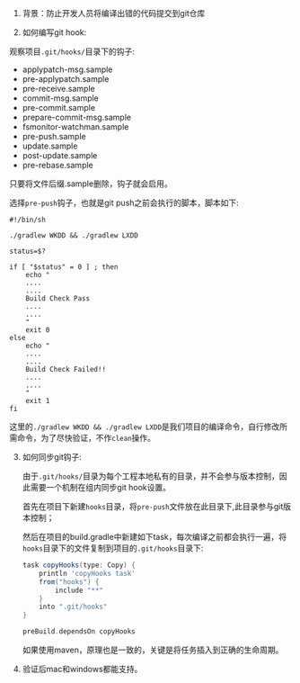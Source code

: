 1. 背景：防止开发人员将编译出错的代码提交到git仓库

2. 如何编写git hook:

观察项目`.git/hooks/`目录下的钩子:

- applypatch-msg.sample     
- pre-applypatch.sample     
- pre-receive.sample
- commit-msg.sample         
- pre-commit.sample         
- prepare-commit-msg.sample
- fsmonitor-watchman.sample 
- pre-push.sample           
- update.sample
- post-update.sample       
- pre-rebase.sample

只要将文件后缀.sample删除，钩子就会启用。

选择`pre-push`钩子，也就是git push之前会执行的脚本，脚本如下:

```shell
#!/bin/sh

./gradlew WKDD && ./gradlew LXDD

status=$?

if [ "$status" = 0 ] ; then
    echo "
    ....
    ....
    Build Check Pass
    ....
    ....
    "
    exit 0
else
    echo "
    ....
    ....
    Build Check Failed!!
    ....
    ....
    "
    exit 1
fi
```

这里的`./gradlew WKDD && ./gradlew LXDD`是我们项目的编译命令，自行修改所需命令，为了尽快验证，不作`clean`操作。

3. 如何同步git钩子:

   由于`.git/hooks/`目录为每个工程本地私有的目录，并不会参与版本控制，因此需要一个机制在组内同步git hook设置。

   首先在项目下新建`hooks`目录，将`pre-push`文件放在此目录下,此目录参与git版本控制；

   然后在项目的build.gradle中新建如下task，每次编译之前都会执行一遍，将`hooks`目录下的文件复制到项目的`.git/hooks`目录下:

   ```groovy
   task copyHooks(type: Copy) {
       println 'copyHooks task'
       from("hooks") {
           include "**"
       }
       into ".git/hooks"
   }
   
   preBuild.dependsOn copyHooks
   ```

   如果使用maven，原理也是一致的，关键是将任务插入到正确的生命周期。

4. 验证后mac和windows都能支持。